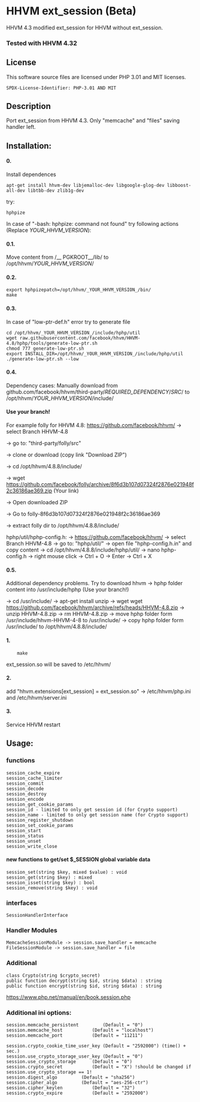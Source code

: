 # HHVM ext_session (Beta)
HHVM 4.3 modified ext_session for HHVM without ext_session.

### Tested with HHVM 4.32

## License

This software source files are licensed under PHP 3.01 and MIT licenses.

`SPDX-License-Identifier: PHP-3.01 AND MIT`

## Description
Port ext_session from HHVM 4.3. Only "memcache" and "files" saving handler left.

## Installation:

#### 0.
Install dependences
```shell
apt-get install hhvm-dev libjemalloc-dev libgoogle-glog-dev libboost-all-dev libtbb-dev zlib1g-dev
```

try:
```shell
hphpize
```

In case of "-bash: hphpize: command not found" try following actions (Replace _YOUR_HHVM_VERSION_):

#### 0.1.
Move content from /__ PGKROOT__/lib/ to /opt/hhvm/_YOUR_HHVM_VERSION_/

#### 0.2.
```shell
export hphpizepatch=/opt/hhvm/_YOUR_HHVM_VERSION_/bin/
make
```

#### 0.3.
In case of "low-ptr-def.h" error try to generate file

```shell
cd /opt/hhvm/_YOUR_HHVM_VERSION_/include/hphp/util
wget raw.githubusercontent.com/facebook/hhvm/HHVM-4.8/hphp/tools/generate-low-ptr.sh
chmod 777 generate-low-ptr.sh
export INSTALL_DIR=/opt/hhvm/_YOUR_HHVM_VERSION_/include/hphp/util
./generate-low-ptr.sh --low
```

#### 0.4.
Dependency cases:
Manually download from github.com/facebook/hhvm/third-party/_REQUIRED_DEPENDENCY_/_SRC_/ 
to 
/opt/hhvm/_YOUR_HHVM_VERSION_/include/

#### Use your branch!

For example folly for HHVM 4.8:
https://github.com/facebook/hhvm/
-> select Branch HHVM-4.8

-> go to: "third-party/folly/src"

-> clone or download (copy link "Download ZIP")

-> cd /opt/hhvm/4.8.8/include/

-> wget https://github.com/facebook/folly/archive/8f6d3b107d07324f2876e021948f2c36186ae369.zip (Your link)

-> Open downloaded ZIP

-> Go to folly-8f6d3b107d07324f2876e021948f2c36186ae369

-> extract folly dir to /opt/hhvm/4.8.8/include/

hphp/util/hphp-config.h:
-> https://github.com/facebook/hhvm/
-> select Branch HHVM-4.8
-> go to: "hphp/util/"
-> open file "hphp-config.h.in" and copy content
-> cd /opt/hhvm/4.8.8/include/hphp/util/
-> nano hphp-config.h
-> right mouse click
-> Ctrl + O -> Enter -> Ctrl + X


#### 0.5.
Additional dependency problems.
Try to download hhvm -> hphp folder content into /usr/include/hphp (Use your branch!)

-> cd /usr/include/
-> apt-get install unzip
-> wget wget https://github.com/facebook/hhvm/archive/refs/heads/HHVM-4.8.zip
-> unzip HHVM-4.8.zip
-> rm HHVM-4.8.zip
-> move hphp folder form /usr/include/hhvm-HHVM-4-8 to /usr/include/
-> copy hphp folder form /usr/include/ to /opt/hhvm/4.8.8/include/

#### 1. 
```shell
	make
```
	
ext_session.so will be saved to /etc/hhvm/

#### 2.
add "hhvm.extensions[ext_session] = ext_session.so" -> /etc/hhvm/php.ini and /etc/hhvm/server.ini

#### 3.
Service HHVM restart


## Usage:

### functions
```
session_cache_expire
session_cache_limiter
session_commit
session_decode
session_destroy
session_encode
session_get_cookie_params
session_id - limited to only get session id (for Crypto support)
session_name - limited to only get session name (for Crypto support)
session_register_shutdown
session_set_cookie_params
session_start
session_status
session_unset
session_write_close
```

#### new functions to get/set $_SESSION global variable data
```
session_set(string $key, mixed $value) : void
session_get(string $key) : mixed
session_isset(string $key) : bool
session_remove(string $key) : void
```

### interfaces
```
SessionHandlerInterface
```

### Handler Modules
```
MemcacheSessionModule -> session.save_handler = memcache
FileSessionModule -> session.save_handler = file
```

### Additional
```
class Crypto(string $crypto_secret)
public function decrypt(string $id, string $data) : string
public function encrypt(string $id, string $data) : string
```

https://www.php.net/manual/en/book.session.php

### Additional ini options:
```
session.memcache_persistent 		(Default = "0")
session.memcache_host 			(Default = "localhost")
session.memcache_port 			(Default = "11211")

session.crypto_cookie_time_user_key	(Default = "2592000") (time() + sec.)
session.use_crypto_storage_user_key	(Default = "0")
session.use_crypto_storage		(Default = "0")
session.crypto_secret			(Default = "X") !should be changed if session.use_crypto_storage == 1!
session.digest_algo			(Default = "sha256")
session.cipher_algo			(Default = "aes-256-ctr")
session.cipher_keylen			(Default = "32")
session.crypto_expire			(Default = "2592000")
```
